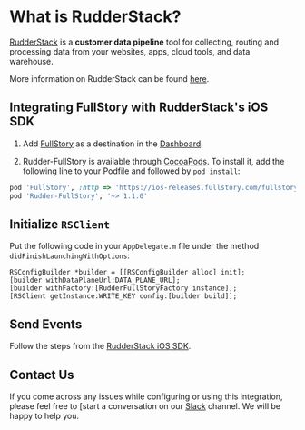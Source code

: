 # What is RudderStack?

[RudderStack](https://rudderstack.com/) is a **customer data pipeline** tool for collecting, routing and processing data from your websites, apps, cloud tools, and data warehouse.

More information on RudderStack can be found [here](https://github.com/rudderlabs/rudder-server).

## Integrating FullStory with RudderStack's iOS SDK

1. Add [FullStory](https://www.fullstory.com/) as a destination in the [Dashboard](https://app.rudderstack.com/).

2. Rudder-FullStory is available through [CocoaPods](https://cocoapods.org). To install it, add the following line to your Podfile and followed by `pod install`:

```ruby
pod 'FullStory', :http => 'https://ios-releases.fullstory.com/fullstory-1.18.0-xcframework.tar.gz'
pod 'Rudder-FullStory', '~> 1.1.0'
```

## Initialize ```RSClient```

Put the following code in your ```AppDelegate.m``` file under the method ```didFinishLaunchingWithOptions```:

```
RSConfigBuilder *builder = [[RSConfigBuilder alloc] init];
[builder withDataPlaneUrl:DATA_PLANE_URL];
[builder withFactory:[RudderFullStoryFactory instance]];
[RSClient getInstance:WRITE_KEY config:[builder build]];
```

## Send Events
Follow the steps from the [RudderStack iOS SDK](https://github.com/rudderlabs/rudder-sdk-ios).

## Contact Us

If you come across any issues while configuring or using this integration, please feel free to [start a conversation on our [Slack](https://resources.rudderstack.com/join-rudderstack-slack) channel. We will be happy to help you.

